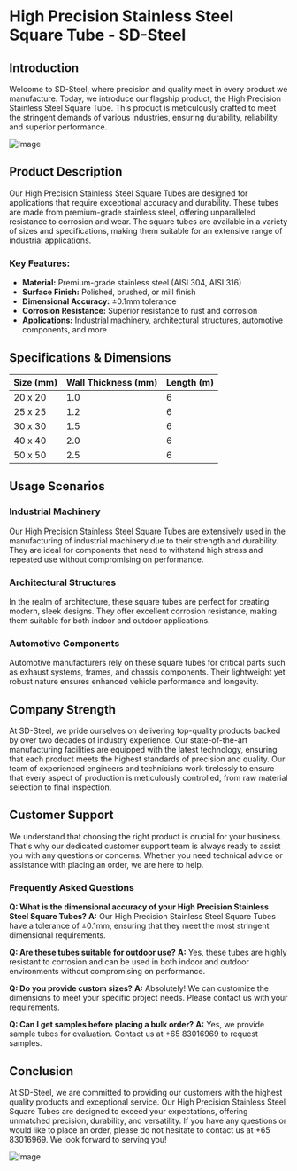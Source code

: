 # High Precision Stainless Steel Square Tube - SD-Steel

## Introduction

Welcome to SD-Steel, where precision and quality meet in every product we manufacture. Today, we introduce our flagship product, the High Precision Stainless Steel Square Tube. This product is meticulously crafted to meet the stringent demands of various industries, ensuring durability, reliability, and superior performance.

![Image](https://github.com/user-attachments/assets/2567258e-e124-4816-932d-1809bd27ef0b)

## Product Description

Our High Precision Stainless Steel Square Tubes are designed for applications that require exceptional accuracy and durability. These tubes are made from premium-grade stainless steel, offering unparalleled resistance to corrosion and wear. The square tubes are available in a variety of sizes and specifications, making them suitable for an extensive range of industrial applications.

### Key Features:
- **Material:** Premium-grade stainless steel (AISI 304, AISI 316)
- **Surface Finish:** Polished, brushed, or mill finish
- **Dimensional Accuracy:** ±0.1mm tolerance
- **Corrosion Resistance:** Superior resistance to rust and corrosion
- **Applications:** Industrial machinery, architectural structures, automotive components, and more

## Specifications & Dimensions

| Size (mm) | Wall Thickness (mm) | Length (m) |
|-----------|---------------------|------------|
| 20 x 20   | 1.0                 | 6          |
| 25 x 25   | 1.2                 | 6          |
| 30 x 30   | 1.5                 | 6          |
| 40 x 40   | 2.0                 | 6          |
| 50 x 50   | 2.5                 | 6          |

## Usage Scenarios

### Industrial Machinery
Our High Precision Stainless Steel Square Tubes are extensively used in the manufacturing of industrial machinery due to their strength and durability. They are ideal for components that need to withstand high stress and repeated use without compromising on performance.

### Architectural Structures
In the realm of architecture, these square tubes are perfect for creating modern, sleek designs. They offer excellent corrosion resistance, making them suitable for both indoor and outdoor applications.

### Automotive Components
Automotive manufacturers rely on these square tubes for critical parts such as exhaust systems, frames, and chassis components. Their lightweight yet robust nature ensures enhanced vehicle performance and longevity.

## Company Strength

At SD-Steel, we pride ourselves on delivering top-quality products backed by over two decades of industry experience. Our state-of-the-art manufacturing facilities are equipped with the latest technology, ensuring that each product meets the highest standards of precision and quality. Our team of experienced engineers and technicians work tirelessly to ensure that every aspect of production is meticulously controlled, from raw material selection to final inspection.

## Customer Support

We understand that choosing the right product is crucial for your business. That's why our dedicated customer support team is always ready to assist you with any questions or concerns. Whether you need technical advice or assistance with placing an order, we are here to help.

### Frequently Asked Questions

**Q: What is the dimensional accuracy of your High Precision Stainless Steel Square Tubes?**
**A:** Our High Precision Stainless Steel Square Tubes have a tolerance of ±0.1mm, ensuring that they meet the most stringent dimensional requirements.

**Q: Are these tubes suitable for outdoor use?**
**A:** Yes, these tubes are highly resistant to corrosion and can be used in both indoor and outdoor environments without compromising on performance.

**Q: Do you provide custom sizes?**
**A:** Absolutely! We can customize the dimensions to meet your specific project needs. Please contact us with your requirements.

**Q: Can I get samples before placing a bulk order?**
**A:** Yes, we provide sample tubes for evaluation. Contact us at +65 83016969 to request samples.

## Conclusion

At SD-Steel, we are committed to providing our customers with the highest quality products and exceptional service. Our High Precision Stainless Steel Square Tubes are designed to exceed your expectations, offering unmatched precision, durability, and versatility. If you have any questions or would like to place an order, please do not hesitate to contact us at +65 83016969. We look forward to serving you!

![Image](https://github.com/user-attachments/assets/2567258e-e124-4816-932d-1809bd27ef0b)